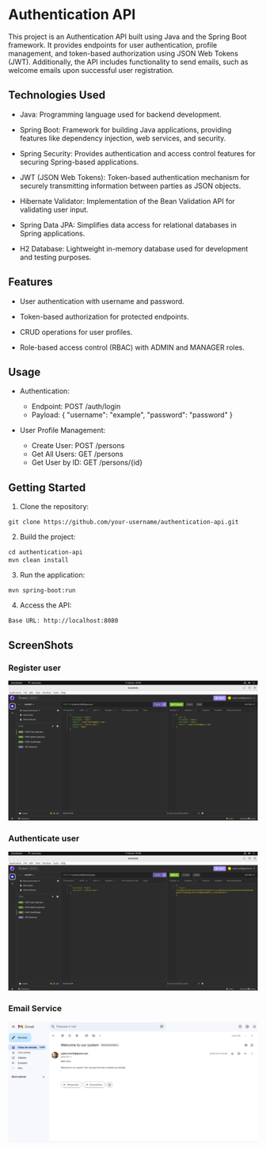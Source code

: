 # Authentication API

This project is an Authentication API built using Java and the Spring Boot framework.
It provides endpoints for user authentication, profile management, and token-based
authorization using JSON Web Tokens (JWT). Additionally, the API includes functionality
to send emails, such as welcome emails upon successful user registration.

## Technologies Used

- Java: Programming language used for backend development.

- Spring Boot: Framework for building Java applications, providing features like dependency injection, web services, and security.

- Spring Security: Provides authentication and access control features for securing Spring-based applications.

- JWT (JSON Web Tokens): Token-based authentication mechanism for securely transmitting information between parties as JSON objects.

- Hibernate Validator: Implementation of the Bean Validation API for validating user input.

- Spring Data JPA: Simplifies data access for relational databases in Spring applications.

- H2 Database: Lightweight in-memory database used for development and testing purposes.

## Features

- User authentication with username and password.

- Token-based authorization for protected endpoints.

- CRUD operations for user profiles.

- Role-based access control (RBAC) with ADMIN and MANAGER roles.

## Usage
  
- Authentication:
    - Endpoint: POST /auth/login
    - Payload: { "username": "example", "password": "password" }


- User Profile Management:
    - Create User: POST /persons
    - Get All Users: GET /persons
    - Get User by ID: GET /persons/{id}

## Getting Started

1. Clone the repository:
```
git clone https://github.com/your-username/authentication-api.git
```

2. Build the project:
```
cd authentication-api
mvn clean install
```

3. Run the application:
```
mvn spring-boot:run
```

4. Access the API:
```
Base URL: http://localhost:8080
```

## ScreenShots

### Register user
![created](screenshots/created.png)

### Authenticate user
![created](screenshots/token.png)

### Email Service
![created](screenshots/sendEmail.png)